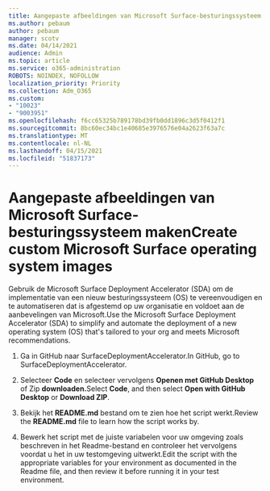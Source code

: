 ```yaml
---
title: Aangepaste afbeeldingen van Microsoft Surface-besturingssysteem maken
ms.author: pebaum
author: pebaum
manager: scotv
ms.date: 04/14/2021
audience: Admin
ms.topic: article
ms.service: o365-administration
ROBOTS: NOINDEX, NOFOLLOW
localization_priority: Priority
ms.collection: Adm_O365
ms.custom:
- "10023"
- "9003951"
ms.openlocfilehash: f6cc65325b789178bd39fb0dd1896c3d5f0412f1
ms.sourcegitcommit: 8bc60ec34bc1e40685e3976576e04a2623f63a7c
ms.translationtype: MT
ms.contentlocale: nl-NL
ms.lasthandoff: 04/15/2021
ms.locfileid: "51837173"
---
```

# <a name="create-custom-microsoft-surface-operating-system-images"></a><span data-ttu-id="6d9fe-102">Aangepaste afbeeldingen van Microsoft Surface-besturingssysteem maken</span><span class="sxs-lookup"><span data-stu-id="6d9fe-102">Create custom Microsoft Surface operating system images</span></span>

<span data-ttu-id="6d9fe-103">Gebruik de Microsoft Surface Deployment Accelerator (SDA) om de implementatie van een nieuw besturingssysteem (OS) te vereenvoudigen en te automatiseren dat is afgestemd op uw organisatie en voldoet aan de aanbevelingen van Microsoft.</span><span class="sxs-lookup"><span data-stu-id="6d9fe-103">Use the Microsoft Surface Deployment Accelerator (SDA) to simplify and automate the deployment of a new operating system (OS) that's tailored to your org and meets Microsoft recommendations.</span></span>

1. <span data-ttu-id="6d9fe-104">Ga in GitHub naar SurfaceDeploymentAccelerator.</span><span class="sxs-lookup"><span data-stu-id="6d9fe-104">In GitHub, go to SurfaceDeploymentAccelerator.</span></span>

1. <span data-ttu-id="6d9fe-105">Selecteer **Code** en selecteer vervolgens **Openen met GitHub Desktop** of Zip **downloaden.**</span><span class="sxs-lookup"><span data-stu-id="6d9fe-105">Select **Code**, and then select **Open with GitHub Desktop** or **Download ZIP**.</span></span>

1. <span data-ttu-id="6d9fe-106">Bekijk het **README.md** bestand om te zien hoe het script werkt.</span><span class="sxs-lookup"><span data-stu-id="6d9fe-106">Review the **README.md** file to learn how the script works by.</span></span>

1. <span data-ttu-id="6d9fe-107">Bewerk het script met de juiste variabelen voor uw omgeving zoals beschreven in het Readme-bestand en controleer het vervolgens voordat u het in uw testomgeving uitwerkt.</span><span class="sxs-lookup"><span data-stu-id="6d9fe-107">Edit the script with the appropriate variables for your environment as documented in the Readme file, and then review it before running it in your test environment.</span></span>
